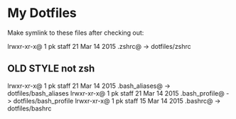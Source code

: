 # My Dotfiles

Make symlink to these files after checking out:

lrwxr-xr-x@    1 pk    staff     21 Mar 14  2015 .zshrc@ -> dotfiles/zshrc

## OLD STYLE not zsh

lrwxr-xr-x@    1 pk    staff     21 Mar 14  2015 .bash_aliases@ -> dotfiles/bash_aliases
lrwxr-xr-x@    1 pk    staff     21 Mar 14  2015 .bash_profile@ -> dotfiles/bash_profile
lrwxr-xr-x@    1 pk    staff     15 Mar 14  2015 .bashrc@ -> dotfiles/bashrc

